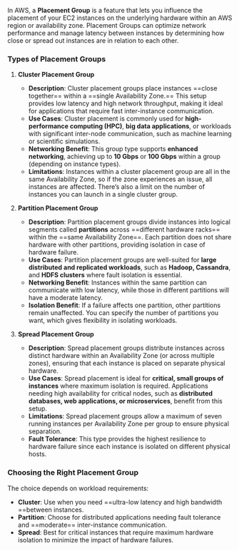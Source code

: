 In AWS, a **Placement Group** is a feature that lets you influence the placement of your EC2 instances on the underlying hardware within an AWS region or availability zone. 
Placement Groups can optimize network performance and manage latency between instances by determining how close or spread out instances are in relation to each other. 

### Types of Placement Groups

1. **Cluster Placement Group**
   - **Description**: Cluster placement groups place instances ==close together== within a ==single Availability Zone.== This setup provides low latency and high network throughput, making it ideal for applications that require fast inter-instance communication.
   - **Use Cases**: Cluster placement is commonly used for **high-performance computing (HPC)**, **big data applications**, or workloads with significant inter-node communication, such as machine learning or scientific simulations.
   - **Networking Benefit**: This group type supports **enhanced networking**, achieving up to **10 Gbps** or **100 Gbps** within a group (depending on instance types).
   - **Limitations**: Instances within a cluster placement group are all in the same Availability Zone, so if the zone experiences an issue, all instances are affected. There’s also a limit on the number of instances you can launch in a single cluster group.

2. **Partition Placement Group**
   - **Description**: Partition placement groups divide instances into logical segments called **partitions** across ==different hardware racks== within the ==same Availability Zone==. Each partition does not share hardware with other partitions, providing isolation in case of hardware failure.
   - **Use Cases**: Partition placement groups are well-suited for **large distributed and replicated workloads**, such as **Hadoop, Cassandra**, and **HDFS clusters** where fault isolation is essential.
   - **Networking Benefit**: Instances within the same partition can communicate with low latency, while those in different partitions will have a moderate latency.
   - **Isolation Benefit**: If a failure affects one partition, other partitions remain unaffected. You can specify the number of partitions you want, which gives flexibility in isolating workloads.

3. **Spread Placement Group**
   - **Description**: Spread placement groups distribute instances across distinct hardware within an Availability Zone (or across multiple zones), ensuring that each instance is placed on separate physical hardware.
   - **Use Cases**: Spread placement is ideal for **critical, small groups of instances** where maximum isolation is required. Applications needing high availability for critical nodes, such as **distributed databases, web applications, or microservices**, benefit from this setup.
   - **Limitations**: Spread placement groups allow a maximum of seven running instances per Availability Zone per group to ensure physical separation.
   - **Fault Tolerance**: This type provides the highest resilience to hardware failure since each instance is isolated on different physical hosts.

### Choosing the Right Placement Group

The choice depends on workload requirements:

- **Cluster**: Use when you need ==ultra-low latency and high bandwidth ==between instances.
- **Partition**: Choose for distributed applications needing fault tolerance and ==moderate== inter-instance communication.
- **Spread**: Best for critical instances that require maximum hardware isolation to minimize the impact of hardware failures.